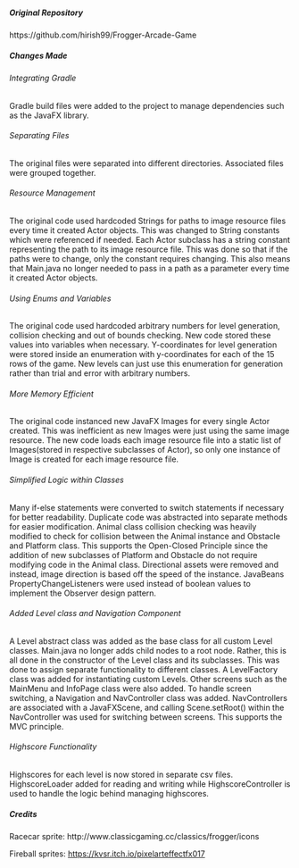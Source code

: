 <h5>Original Repository </h5>
https://github.com/hirish99/Frogger-Arcade-Game

<h5>Changes Made</h5>
<h6>Integrating Gradle</h6>
Gradle build files were added to the project to manage dependencies such as the JavaFX library.
<h6>Separating Files</h6>
The original files were separated into different directories. Associated files were grouped together. 
<h6>Resource Management</h6>
The original code used hardcoded Strings for paths to image resource files every time it created Actor objects. 
This was changed to String constants which were referenced if needed. Each Actor subclass has a string constant
representing the path to its image resource file. This was done so that if the paths were to change, only the constant
requires changing. This also means that Main.java no longer needed to pass in a path as a parameter every time 
it created Actor objects.
<h6>Using Enums and Variables</h6>
The original code used hardcoded arbitrary numbers for level generation, collision checking and out of bounds checking.
New code stored these values into variables when necessary. Y-coordinates for level generation were stored inside an
enumeration with y-coordinates for each of the 15 rows of the game. New levels can just use this enumeration for generation
rather than trial and error with arbitrary numbers.
<h6>More Memory Efficient</h6>
The original code instanced new JavaFX Images for every single Actor created. This was inefficient as new Images were 
just using the same image resource. The new code loads each image resource file into a static list of 
Images(stored in respective subclasses of Actor), so only one instance of Image is created for each image resource file.
<h6>Simplified Logic within Classes</h6>
Many if-else statements were converted to switch statements if necessary for better readability. Duplicate code was 
abstracted into separate methods for easier modification. Animal class collision checking was heavily modified 
to check for collision between the Animal instance and Obstacle and Platform class. This supports the Open-Closed 
Principle since the addition of new subclasses of Platform and Obstacle do not require modifying code in the Animal 
class. Directional assets were removed and instead, image direction is based off the speed of the instance.
JavaBeans PropertyChangeListeners were used instead of boolean values to implement the Observer design pattern.
<h6>Added Level class and Navigation Component</h6>
A Level abstract class was added as the base class for all custom Level classes. Main.java no longer adds child nodes
to a root node. Rather, this is all done in the constructor of the Level class and its subclasses. This was done to 
assign separate functionality to different classes. A LevelFactory class was added for instantiating custom Levels. 
Other screens such as the MainMenu and InfoPage class were also added. To handle screen switching, a Navigation and 
NavController class was added. NavControllers are associated with a JavaFXScene, and calling Scene.setRoot() 
within the NavController was used for switching between screens. This supports the MVC principle.
<h6>Highscore Functionality</h6>
Highscores for each level is now stored in separate csv files. HighscoreLoader added for reading and writing while
HighscoreController is used to handle the logic behind managing highscores.

<h5>Credits</h5>
Racecar sprite: 
http://www.classicgaming.cc/classics/frogger/icons

Fireball sprites:
https://kvsr.itch.io/pixelarteffectfx017